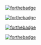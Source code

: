 [![forthebadge](https://forthebadge.com/images/badges/made-with-markdown.svg)](https://forthebadge.com)

[![forthebadge](https://forthebadge.com/images/badges/built-with-science.svg)](https://forthebadge.com)

[![forthebadge](https://forthebadge.com/images/badges/powered-by-energy-drinks.svg)](https://forthebadge.com)

[![forthebadge](https://forthebadge.com/images/badges/made-in-python.svg)](https://forthebadge.com)